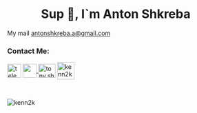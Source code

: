 <h1 align="center">Sup 🙌, I`m Anton Shkreba</h1>

My mail [antonshkreba.a@gmail.com](mailto:antonshkreba.a@gmail.com)



<h3>Contact Me:</h3>
<p align="left">
 <a href="https://t.me/kenn2ki" target="_blank">
 <img src="https://cdn-icons-png.flaticon.com/512/2111/2111646.png" align="center" width="32" height="32" alt="telegram group" /></a>
<a href="https://www.x.com/kenn2ki" target="_blank" rel="noreferrer"> <picture> <source media="(prefers-color-scheme: dark)" srcset="https://raw.githubusercontent.com/danielcranney/readme-generator/main/public/icons/socials/twitter-dark.svg" /> <source media="(prefers-color-scheme: light)" srcset="https://raw.githubusercontent.com/danielcranney/readme-generator/main/public/icons/socials/twitter.svg" /> <img align="center" src="https://raw.githubusercontent.com/danielcranney/readme-generator/main/public/icons/socials/twitter.svg" width="32" height="32" /> </picture> </a>
<a href="https://instagram.com/tony.sh_" target="blank"><img align="center" src="https://raw.githubusercontent.com/rahuldkjain/github-profile-readme-generator/master/src/images/icons/Social/instagram.svg" alt="tony.sh_" height="32" width="40" /></a>
<a href="https://discord.com/users/kenn2ki" target="blank"><img align="center" src="https://raw.githubusercontent.com/rahuldkjain/github-profile-readme-generator/master/src/images/icons/Social/discord.svg" alt="kenn2ki" height="40" width="40" /></a>
</p>
</p>

</br>

<p><img align="center" src="https://github-readme-stats.vercel.app/api/top-langs?username=kenn2k&show_icons=true&locale=en&layout=compact&title_color=d3f4e3&icon_color=d3f4e3&text_color=d3f4e3&bg_color=5052d0" alt="kenn2k" /></p>



